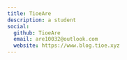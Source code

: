```yaml
---
title: TioeAre
description: a student
social:
  github: TioeAre
  email: are10032@outlook.com
  website: https://www.blog.tioe.xyz
---
```

